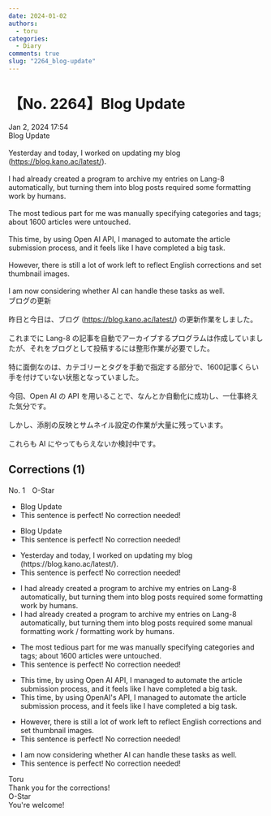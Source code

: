 ```yaml
---
date: 2024-01-02
authors:
  - toru
categories:
  - Diary
comments: true
slug: "2264_blog-update"
---
```


# 【No. 2264】Blog Update
<div class="date">Jan 2, 2024 17:54</div>
<div id="post"><div id="body_show_ori">
Blog Update<br/><br/>Yesterday and today, I worked on updating my blog (<a href="https://blog.kano.ac/latest/" target="_blank">https://blog.kano.ac/latest/</a>).<br/><br/>I had already created a program to archive my entries on Lang-8 automatically, but turning them into blog posts required some formatting work by humans.<br/><br/>The most tedious part for me was manually specifying categories and tags; about 1600 articles were untouched.<br/><br/>This time, by using Open AI API, I managed to automate the article submission process, and it feels like I have completed a big task.<br/><br/>However, there is still a lot of work left to reflect English corrections and set thumbnail images.<br/><br/>I am now considering whether AI can handle these tasks as well.
</div></div>

<!-- more -->

<div id="post_ja"><div id="body_show_mo">
ブログの更新<br/><br/>昨日と今日は、ブログ (<a href="https://blog.kano.ac/latest/" target="_blank">https://blog.kano.ac/latest/</a>) の更新作業をしました。<br/><br/>これまでに Lang-8 の記事を自動でアーカイブするプログラムは作成していましたが、それをブログとして投稿するには整形作業が必要でした。<br/><br/>特に面倒なのは、カテゴリーとタグを手動で指定する部分で、1600記事くらい手を付けていない状態となっていました。<br/><br/>今回、Open AI の API を用いることで、なんとか自動化に成功し、一仕事終えた気分です。<br/><br/>しかし、添削の反映とサムネイル設定の作業が大量に残っています。<br/><br/>これらも AI にやってもらえないか検討中です。
</div></div>

## Corrections (1)
<div id="block"><div class="first_name"> No. 1　<span class="just_name">O-Star</span></div><div id="block2">
<ul class="correction_field">
<li class="incorrect">Blog Update</li>
<li class="corrected perfect">This sentence is perfect! No correction needed!</li>
</ul>
<ul class="correction_field">
<li class="incorrect">Blog Update</li>
<li class="corrected perfect">This sentence is perfect! No correction needed!</li>
</ul>
<ul class="correction_field">
<li class="incorrect">Yesterday and today, I worked on updating my blog (https://blog.kano.ac/latest/).</li>
<li class="corrected perfect">This sentence is perfect! No correction needed!</li>
</ul>
<ul class="correction_field">
<li class="incorrect">I had already created a program to archive my entries on Lang-8 automatically, but turning them into blog posts required some formatting work by humans.</li>
<li class="corrected correct">
I had already created a program to archive my entries on Lang-8 automatically, but turning them into blog posts required some <span class="f_blue">manual formatting work / formatting work by humans</span>.
</li>
</ul>
<ul class="correction_field">
<li class="incorrect">The most tedious part for me was manually specifying categories and tags; about 1600 articles were untouched.</li>
<li class="corrected perfect">This sentence is perfect! No correction needed!</li>
</ul>
<ul class="correction_field">
<li class="incorrect">This time, by using Open AI API, I managed to automate the article submission process, and it feels like I have completed a big task.</li>
<li class="corrected correct">
This time, by using <span class="f_bold">OpenAI's</span> API, I managed to automate the article submission process, and it feels like I have completed a big task.
</li>
</ul>
<ul class="correction_field">
<li class="incorrect">However, there is still a lot of work left to reflect English corrections and set thumbnail images.</li>
<li class="corrected perfect">This sentence is perfect! No correction needed!</li>
</ul>
<ul class="correction_field">
<li class="incorrect">I am now considering whether AI can handle these tasks as well.</li>
<li class="corrected perfect">This sentence is perfect! No correction needed!</li>
</ul>
</div><div class="name"><span class="just_name">Toru</span><br>
Thank you for the corrections!
</div>
<div class="name"><span class="just_name">O-Star</span><br>
You're welcome!
</div>
</div>
